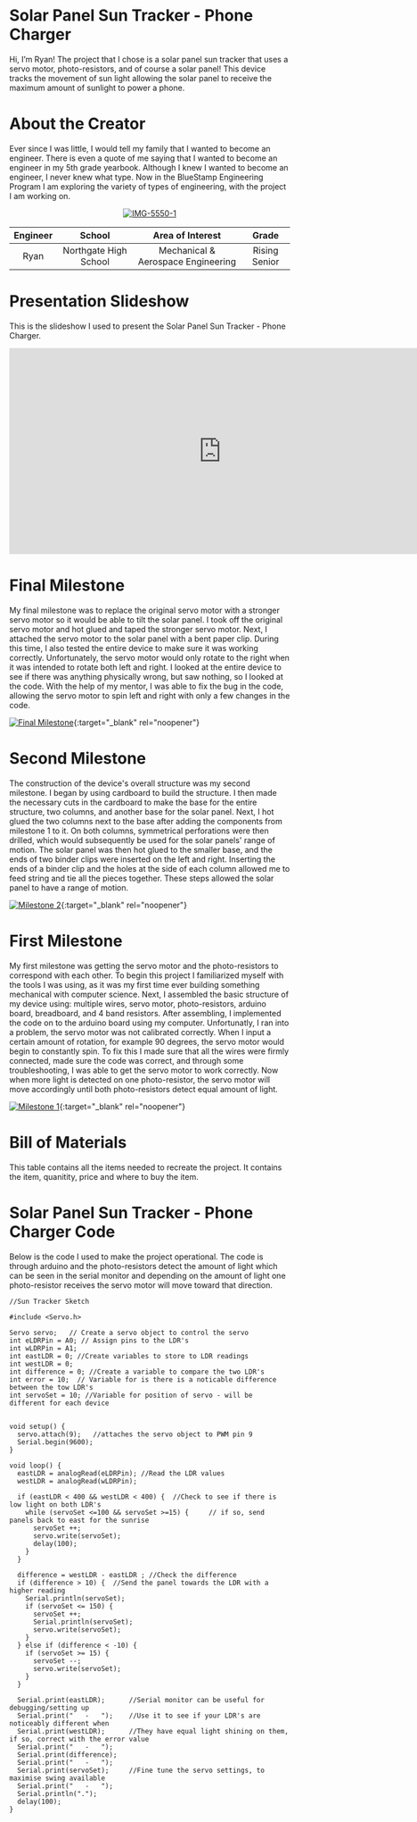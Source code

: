 ﻿# Solar Panel Sun Tracker - Phone Charger
Hi, I’m Ryan! The project that I chose is a solar panel sun tracker that uses a servo motor, photo-resistors, and of course a solar panel! This device tracks the movement of sun light allowing the solar panel to receive the maximum amount of sunlight to power a phone.

# About the Creator
Ever since I was little, I would tell my family that I wanted to become an engineer. There is even a quote of me saying that I wanted to become an engineer in my 5th grade yearbook. Although I knew I wanted to become an engineer, I never knew what type. Now in the BlueStamp Engineering Program I am exploring the variety of types of engineering, with the project I am working on.

<p align="center">
<a href="https://imgbb.com/"><img src="https://i.ibb.co/gvccW8z/IMG-5550-1.jpg" alt="IMG-5550-1" border="0"></a><br />
</p>

| **Engineer** | **School** | **Area of Interest** | **Grade** |
|:--:|:--:|:--:|:--:|
| Ryan | Northgate High School | Mechanical & Aerospace Engineering | Rising Senior
  
# Presentation Slideshow
This is the slideshow I used to present the Solar Panel Sun Tracker - Phone Charger.

<p align="center">
<iframe src="https://docs.google.com/presentation/d/e/2PACX-1vQ8x8O78KRGT-Bokg8Eo5ipKljwuH8d0-_Mzq7ZLjuAsKDVwWc2uPLVzLa6ELQA01R6Wf9tAiwhJDnx/embed?start=false&loop=false&delayms=3000" frameborder="0" frameborder="0" width="760" height="369" allowfullscreen="true" mozallowfullscreen="true" webkitallowfullscreen="true"></iframe>
</p>

# Final Milestone
My final milestone was to replace the original servo motor with a stronger servo motor so it would be able to tilt the solar panel. I took off the original servo motor and hot glued and taped the stronger servo motor. Next, I attached the servo motor to the solar panel with a bent paper clip. During this time, I also tested the entire device to make sure it was working correctly. Unfortunately, the servo motor would only rotate to the right when it was intended to rotate both left and right. I looked at the entire device to see if there was anything physically wrong, but saw nothing, so I looked at the code. With the help of my mentor, I was able to fix the bug in the code, allowing the servo motor to spin left and right with only a few changes in the code.

[![Final Milestone](https://res.cloudinary.com/marcomontalbano/image/upload/v1660086697/video_to_markdown/images/youtube--ifvLpzCMu4I-c05b58ac6eb4c4700831b2b3070cd403.jpg)](https://www.youtube.com/watch?v=ifvLpzCMu4I "Final Milestone"){:target="_blank" rel="noopener"}

# Second Milestone
The construction of the device's overall structure was my second milestone. I began by using cardboard to build the structure. I then made the necessary cuts in the cardboard to make the base for the entire structure, two columns, and another base for the solar panel. Next, I hot glued the two columns next to the base after adding the components from milestone 1 to it. On both columns, symmetrical perforations were then drilled, which would subsequently be used for the solar panels' range of motion. The solar panel was then hot glued to the smaller base, and the ends of two binder clips were inserted on the left and right. Inserting the ends of a binder clip and the holes at the side of each column allowed me to feed string and tie all the pieces together. These steps allowed the solar panel to have a range of motion.

[![Milestone 2](https://res.cloudinary.com/marcomontalbano/image/upload/v1659733180/video_to_markdown/images/youtube--GMWZ74NauQs-c05b58ac6eb4c4700831b2b3070cd403.jpg)](https://www.youtube.com/watch?v=GMWZ74NauQs "Milestone 2"){:target="_blank" rel="noopener"}

# First Milestone
My first milestone was getting the servo motor and the photo-resistors to correspond with each other. To begin this project I familiarized myself with the tools I was using, as it was my first time ever building something mechanical with computer science. Next, I assembled the basic structure of my device using: multiple wires, servo motor, photo-resistors, arduino board, breadboard, and 4 band resistors. After assembling, I implemented the code on to the arduino board using my computer. Unfortunatly, I ran into a problem, the servo motor was not calibrated correctly. When I input a certain amount of rotation, for example 90 degrees, the servo motor would begin to constantly spin. To fix this I made sure that all the wires were firmly connected, made sure the code was correct, and through some troubleshooting, I was able to get the servo motor to work correctly. Now when more light is detected on one photo-resistor, the servo motor will move accordingly until both photo-resistors detect equal amount of light.

[![Milestone 1](https://res.cloudinary.com/marcomontalbano/image/upload/v1659481958/video_to_markdown/images/youtube--cIgtUEMW-1w-c05b58ac6eb4c4700831b2b3070cd403.jpg)](https://www.youtube.com/watch?v=cIgtUEMW-1w "Milestone 1"){:target="_blank" rel="noopener"}

# Bill of Materials 

This table contains all the items needed to recreate the project. It contains the item, quanitity, price and where to buy the item.  

# Solar Panel Sun Tracker - Phone Charger Code

Below is the code I used to make the project operational. The code is through arduino and the photo-resistors detect the amount of light which can be seen in the serial monitor and depending on the amount of light one photo-resistor receives the servo motor will move toward that direction.

``` 
//Sun Tracker Sketch 

#include <Servo.h>

Servo servo;   // Create a servo object to control the servo
int eLDRPin = A0; // Assign pins to the LDR's
int wLDRPin = A1;
int eastLDR = 0; //Create variables to store to LDR readings
int westLDR = 0;
int difference = 0; //Create a variable to compare the two LDR's
int error = 10;  // Variable for is there is a noticable difference between the tow LDR's
int servoSet = 10; //Variable for position of servo - will be different for each device


void setup() {
  servo.attach(9);   //attaches the servo object to PWM pin 9
  Serial.begin(9600); 
}

void loop() {
  eastLDR = analogRead(eLDRPin); //Read the LDR values
  westLDR = analogRead(wLDRPin);

  if (eastLDR < 400 && westLDR < 400) {  //Check to see if there is low light on both LDR's
    while (servoSet <=100 && servoSet >=15) {     // if so, send panels back to east for the sunrise
      servoSet ++;
      servo.write(servoSet);
      delay(100);
    }
  }

  difference = westLDR - eastLDR ; //Check the difference 
  if (difference > 10) {  //Send the panel towards the LDR with a higher reading
    Serial.println(servoSet);
    if (servoSet <= 150) {
      servoSet ++;
      Serial.println(servoSet);
      servo.write(servoSet);
    }
  } else if (difference < -10) {
    if (servoSet >= 15) {
      servoSet --;
      servo.write(servoSet);
    }
  } 
  
  Serial.print(eastLDR);      //Serial monitor can be useful for debugging/setting up
  Serial.print("   -   ");    //Use it to see if your LDR's are noticeably different when
  Serial.print(westLDR);      //They have equal light shining on them, if so, correct with the error value
  Serial.print("   -   ");
  Serial.print(difference);   
  Serial.print("   -   ");
  Serial.print(servoSet);     //Fine tune the servo settings, to maximise swing available
  Serial.print("   -   ");
  Serial.println(".");
  delay(100);
}
```
